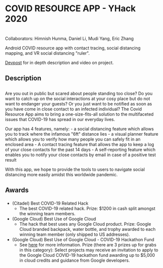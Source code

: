 # COVID RESOURCE APP - YHack 2020 <h1>
Collaborators: Himnish Hunma, Daniel Li, Mudi Yang, Eric Zhang

Android COVID resource app with contact tracing, social distancing mapping, and VR social distancing "ruler".

[Devpost](https://devpost.com/software/covid_resource_app) for in depth description and video on project. 

## Description <h2>
Are you out in public but scared about people standing too close? Do you want to catch up on the social interactions at your cosy place but do not want to endanger your guests? Or you just want to be notified as soon as you have come in close contact to an infected individual? The Covid Resource App aims to bring a one-size-fits-all solution to the multifaceted issues that COVID-19 has spread in our everyday lives. 

Our app has 4 features, namely:
	-  a social distancing feature which allows you to track where the infamous "6ft" distance lies
	- a visual planner feature which allows you to verify how many people you can safely fit in an enclosed area
	- A contact tracing feature that allows the app to keep a log of your close contacts for the past 14 days
	- A self-reporting feature which enables you to notify your close contacts by email in case of a positive test result

With this app, we hope to provide the tools to users to navigate social distancing more easily amidst this worldwide pandemic.

## Awards <h3>
- (Citadel) Best COVID-19 Related Hack
  - The best COVID-19 related hack. Prize: $1200 in cash split amongst the winning team members.
- (Google Cloud) Best Use of Google Cloud
  - The hack that best uses any Google Cloud product. Prize: Google Cloud branded backpack, water bottle, and trophy awarded to each winning team member (only shipped to US addresses).
- (Google Cloud) Best Use of Google Cloud - COVID-19 Hackathon Fund
  - See [here](http://g.co/learncloud/hackathon-fund) for more information. Prize (there are 3 prizes up for grabs in this category): Select projects may receive an invitation to apply to the Google Cloud COVID-19 hackathon fund awarding up to $5,000 in cloud credits and guidance from Google developers.
